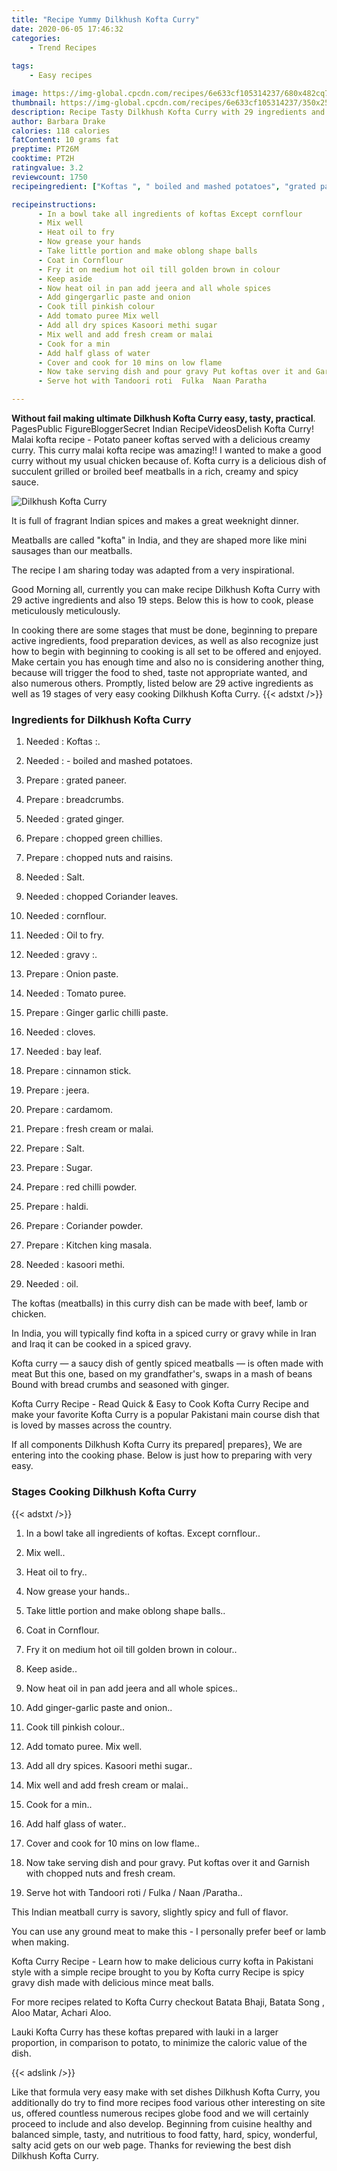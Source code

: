 ```yaml
---
title: "Recipe Yummy Dilkhush Kofta Curry"
date: 2020-06-05 17:46:32
categories:
    - Trend Recipes
    
tags:
    - Easy recipes

image: https://img-global.cpcdn.com/recipes/6e633cf105314237/680x482cq70/dilkhush-kofta-curry-recipe-main-photo.jpg
thumbnail: https://img-global.cpcdn.com/recipes/6e633cf105314237/350x250cq70/dilkhush-kofta-curry-recipe-main-photo.jpg
description: Recipe Tasty Dilkhush Kofta Curry with 29 ingredients and 19 stages of easy cooking.
author: Barbara Drake
calories: 118 calories
fatContent: 10 grams fat
preptime: PT26M
cooktime: PT2H
ratingvalue: 3.2
reviewcount: 1750
recipeingredient: ["Koftas ", " boiled and mashed potatoes", "grated paneer", "breadcrumbs", "grated ginger", "chopped green chillies", "chopped nuts and raisins", "Salt", "chopped Coriander leaves", "cornflour", "Oil to fry", "gravy ", "Onion paste", "Tomato puree", "Ginger garlic chilli paste", "cloves", "bay leaf", "cinnamon stick", "jeera", "cardamom", "fresh cream or malai", "Salt", "Sugar", "red chilli powder", "haldi", "Coriander powder", "Kitchen king masala", "kasoori methi", "oil"]

recipeinstructions: 
      - In a bowl take all ingredients of koftas Except cornflour 
      - Mix well 
      - Heat oil to fry 
      - Now grease your hands 
      - Take little portion and make oblong shape balls 
      - Coat in Cornflour 
      - Fry it on medium hot oil till golden brown in colour 
      - Keep aside 
      - Now heat oil in pan add jeera and all whole spices 
      - Add gingergarlic paste and onion 
      - Cook till pinkish colour 
      - Add tomato puree Mix well 
      - Add all dry spices Kasoori methi sugar 
      - Mix well and add fresh cream or malai 
      - Cook for a min 
      - Add half glass of water 
      - Cover and cook for 10 mins on low flame 
      - Now take serving dish and pour gravy Put koftas over it and Garnish with chopped nuts and fresh cream 
      - Serve hot with Tandoori roti  Fulka  Naan Paratha

---
```




**Without fail making ultimate Dilkhush Kofta Curry easy, tasty, practical**. PagesPublic FigureBloggerSecret Indian RecipeVideosDelish Kofta Curry! Malai kofta recipe - Potato paneer koftas served with a delicious creamy curry. This curry malai kofta recipe was amazing!! I wanted to make a good curry without my usual chicken because of. Kofta curry is a delicious dish of succulent grilled or broiled beef meatballs in a rich, creamy and spicy sauce.


![Dilkhush Kofta Curry](https://img-global.cpcdn.com/recipes/6e633cf105314237/680x482cq70/dilkhush-kofta-curry-recipe-main-photo.jpg "Dilkhush Kofta Curry")



It is full of fragrant Indian spices and makes a great weeknight dinner.

Meatballs are called &#34;kofta&#34; in India, and they are shaped more like mini sausages than our meatballs.

The recipe I am sharing today was adapted from a very inspirational.


Good Morning all, currently you can make recipe Dilkhush Kofta Curry with 29 active ingredients and also 19 steps. Below this is how to cook, please meticulously meticulously.

In cooking there are some stages that must be done, beginning to prepare active ingredients, food preparation devices, as well as also recognize just how to begin with beginning to cooking is all set to be offered and enjoyed. Make certain you has enough time and also no is considering another thing, because will trigger the food to shed, taste not appropriate wanted, and also numerous others. Promptly, listed below are 29 active ingredients as well as 19 stages of very easy cooking Dilkhush Kofta Curry.
{{< adstxt />}}

### Ingredients for Dilkhush Kofta Curry


1. Needed  : Koftas :.

1. Needed  : - boiled and mashed potatoes.

1. Prepare  : grated paneer.

1. Prepare  : breadcrumbs.

1. Needed  : grated ginger.

1. Prepare  : chopped green chillies.

1. Prepare  : chopped nuts and raisins.

1. Needed  : Salt.

1. Needed  : chopped Coriander leaves.

1. Needed  : cornflour.

1. Needed  : Oil to fry.

1. Needed  : gravy :.

1. Prepare  : Onion paste.

1. Needed  : Tomato puree.

1. Prepare  : Ginger garlic chilli paste.

1. Needed  : cloves.

1. Needed  : bay leaf.

1. Prepare  : cinnamon stick.

1. Prepare  : jeera.

1. Prepare  : cardamom.

1. Prepare  : fresh cream or malai.

1. Prepare  : Salt.

1. Prepare  : Sugar.

1. Prepare  : red chilli powder.

1. Prepare  : haldi.

1. Prepare  : Coriander powder.

1. Prepare  : Kitchen king masala.

1. Needed  : kasoori methi.

1. Needed  : oil.


The koftas (meatballs) in this curry dish can be made with beef, lamb or chicken.

In India, you will typically find kofta in a spiced curry or gravy while in Iran and Iraq it can be cooked in a spiced gravy.

Kofta curry — a saucy dish of gently spiced meatballs — is often made with meat But this one, based on my grandfather&#39;s, swaps in a mash of beans Bound with bread crumbs and seasoned with ginger.

Kofta Curry Recipe - Read Quick &amp; Easy to Cook Kofta Curry Recipe and make your favorite Kofta Curry is a popular Pakistani main course dish that is loved by masses across the country.


If all components Dilkhush Kofta Curry its prepared| prepares}, We are entering into the cooking phase. Below is just how to preparing with very easy.

### Stages Cooking Dilkhush Kofta Curry

{{< adstxt />}}


1. In a bowl take all ingredients of koftas. Except cornflour..



1. Mix well..



1. Heat oil to fry..



1. Now grease your hands..



1. Take little portion and make oblong shape balls..



1. Coat in Cornflour.



1. Fry it on medium hot oil till golden brown in colour..



1. Keep aside..



1. Now heat oil in pan add jeera and all whole spices..



1. Add ginger-garlic paste and onion..



1. Cook till pinkish colour..



1. Add tomato puree. Mix well.



1. Add all dry spices. Kasoori methi sugar..



1. Mix well and add fresh cream or malai..



1. Cook for a min..



1. Add half glass of water..



1. Cover and cook for 10 mins on low flame..



1. Now take serving dish and pour gravy. Put koftas over it and Garnish with chopped nuts and fresh cream.



1. Serve hot with Tandoori roti / Fulka / Naan /Paratha..




This Indian meatball curry is savory, slightly spicy and full of flavor.

You can use any ground meat to make this - I personally prefer beef or lamb when making.

Kofta Curry Recipe - Learn how to make delicious curry kofta in Pakistani style with a simple recipe brought to you by Kofta curry Recipe is spicy gravy dish made with delicious mince meat balls.

For more recipes related to Kofta Curry checkout Batata Bhaji, Batata Song , Aloo Matar, Achari Aloo.

Lauki Kofta Curry has these koftas prepared with lauki in a larger proportion, in comparison to potato, to minimize the caloric value of the dish.


{{< adslink />}}

Like that formula very easy make with set dishes Dilkhush Kofta Curry, you additionally do try to find more recipes food various other interesting on site us, offered countless numerous recipes globe food and we will certainly proceed to include and also develop. Beginning from cuisine healthy and balanced simple, tasty, and nutritious to food fatty, hard, spicy, wonderful, salty acid gets on our web page. Thanks for reviewing the best dish Dilkhush Kofta Curry.
